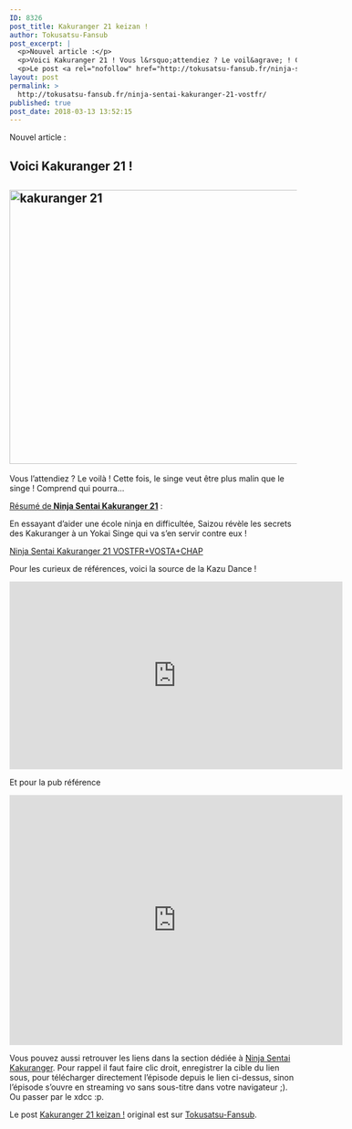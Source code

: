 ```yaml
---
ID: 8326
post_title: Kakuranger 21 keizan !
author: Tokusatsu-Fansub
post_excerpt: |
  <p>Nouvel article :</p>
  <p>Voici Kakuranger 21 ! Vous l&rsquo;attendiez ? Le voil&agrave; ! Cette fois, le singe veut &ecirc;tre plus malin que le singe ! Comprend qui pourra&hellip; R&eacute;sum&eacute; de Ninja Sentai Kakuranger&nbsp;21 : En essayant d&rsquo;aider une &eacute;cole ninja en difficult&eacute;e, Saizou &hellip; <a href="http://tokusatsu-fansub.fr/ninja-sentai-kakuranger-21-vostfr/">Lire la suite <span>&rarr;</span></a></p>
  <p>Le post <a rel="nofollow" href="http://tokusatsu-fansub.fr/ninja-sentai-kakuranger-21-vostfr/">Kakuranger 21 keizan !</a> original est sur <a rel="nofollow" href="http://tokusatsu-fansub.fr/">Tokusatsu-Fansub</a>.</p>
layout: post
permalink: >
  http://tokusatsu-fansub.fr/ninja-sentai-kakuranger-21-vostfr/
published: true
post_date: 2018-03-13 13:52:15
---
```

<p>Nouvel article :</p>
<h2>Voici Kakuranger 21 !</h2>
<h2><a href="http://tokusatsu-fansub.fr/wp-content/uploads/2018/03/kakuranger-21.jpg"><img class="aligncenter size-full wp-image-2461" src="http://tokusatsu-fansub.fr/wp-content/uploads/2018/03/kakuranger-21.jpg" alt="kakuranger 21" width="640" height="480" srcset="http://tokusatsu-fansub.fr/wp-content/uploads/2018/03/kakuranger-21.jpg 640w, http://tokusatsu-fansub.fr/wp-content/uploads/2018/03/kakuranger-21-300x225.jpg 300w, http://tokusatsu-fansub.fr/wp-content/uploads/2018/03/kakuranger-21-400x300.jpg 400w" sizes="(max-width: 640px) 100vw, 640px" /></a><span id="more-2434"></span></h2>
<p>Vous l&rsquo;attendiez ? Le voilà ! Cette fois, le singe veut être plus malin que le singe ! Comprend qui pourra&#8230;</p>
<p><span style="text-decoration: underline;">Résumé de</span><strong><span style="text-decoration: underline;"> Ninja Sentai Kakuranger 21</span></strong> :</p>
<p>En essayant d&rsquo;aider une école ninja en difficultée, Saizou révèle les secrets des Kakuranger à un Yokai Singe qui va s&rsquo;en servir contre eux !</p>
<p><a href="http://ddl.tokusatsu-fansub.fr/Ninja%20Sentai%20Kakuranger/%5BTokusatsu-Fansub%5D%20Ninja%20Sentai%20Kakuranger%2021%20VOSTFR%2BVOSTA%2BCHAP%20%5B40702377%5D.mkv">Ninja Sentai Kakuranger 21 VOSTFR+VOSTA+CHAP</a></p>
<p>Pour les curieux de références, voici la source de la Kazu Dance !</p>
<p><iframe width="584" height="329" src="https://www.youtube.com/embed/yob6d60Nz8Y?start=117&#038;feature=oembed" frameborder="0" allow="autoplay; encrypted-media" allowfullscreen></iframe></p>
<p>Et pour la pub référence</p>
<p><iframe width="584" height="438" src="https://www.youtube.com/embed/5587jD92Zl0?feature=oembed" frameborder="0" allow="autoplay; encrypted-media" allowfullscreen></iframe></p>
<p>Vous pouvez aussi retrouver les liens dans la section dédiée à <a href="http://tokusatsu-fansub.fr/telechargement/ninja-sentai-kakuranger/"  rel="noopener noreferrer">Ninja Sentai Kakuranger</a>. Pour rappel il faut faire clic droit, enregistrer la cible du lien sous, pour télécharger directement l’épisode depuis le lien ci-dessus, sinon l’épisode s’ouvre en streaming vo sans sous-titre dans votre navigateur ;). Ou passer par le xdcc :p.</p>
<!-- Facebook Members Plugin by Crunchify: http://Crunchify.com/facebook-members/ -->
		<div class="fb-recommendations-bar" data-href="http://tokusatsu-fansub.fr/ninja-sentai-kakuranger-21-vostfr/" data-read-time="5" data-side="" data-action="like"></div><p>Le post <a rel="nofollow" href="http://tokusatsu-fansub.fr/ninja-sentai-kakuranger-21-vostfr/">Kakuranger 21 keizan !</a> original est sur <a rel="nofollow" href="http://tokusatsu-fansub.fr/">Tokusatsu-Fansub</a>.</p>